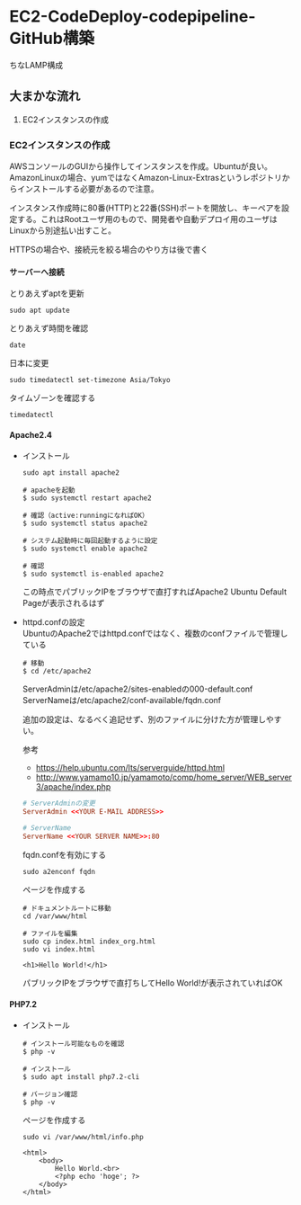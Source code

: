 # EC2-CodeDeploy-codepipeline-GitHub構築
ちなLAMP構成

## 大まかな流れ  
1. EC2インスタンスの作成

### EC2インスタンスの作成
AWSコンソールのGUIから操作してインスタンスを作成。Ubuntuが良い。AmazonLinuxの場合、yumではなくAmazon-Linux-Extrasというレポジトリからインストールする必要があるので注意。

インスタンス作成時に80番(HTTP)と22番(SSH)ポートを開放し、キーペアを設定する。これはRootユーザ用のもので、開発者や自動デプロイ用のユーザはLinuxから別途払い出すこと。

HTTPSの場合や、接続元を絞る場合のやり方は後で書く

#### サーバーへ接続
とりあえずaptを更新
````bash:ターミナル
sudo apt update
````

とりあえず時間を確認
````bash:ターミナル
date
````

日本に変更
````bash:ターミナル
sudo timedatectl set-timezone Asia/Tokyo
````

タイムゾーンを確認する
````bash:ターミナル
timedatectl
````

#### Apache2.4
* インストール
    ````bash:ターミナル
    sudo apt install apache2
    ````

    ````bash:ターミナル
    # apacheを起動
    $ sudo systemctl restart apache2

    # 確認（active:runningになればOK）
    $ sudo systemctl status apache2

    # システム起動時に毎回起動するように設定
    $ sudo systemctl enable apache2

    # 確認
    $ sudo systemctl is-enabled apache2
    ````

    この時点でパブリックIPをブラウザで直打すればApache2 Ubuntu Default Pageが表示されるはず

* httpd.confの設定  
    UbuntuのApache2ではhttpd.confではなく、複数のconfファイルで管理している
    ````bash:ターミナル
    # 移動
    $ cd /etc/apache2
    ````
    ServerAdminは/etc/apache2/sites-enabledの000-default.conf  
    ServerNameは/etc/apache2/conf-available/fqdn.conf  

    追加の設定は、なるべく追記せず、別のファイルに分けた方が管理しやすい。

    参考
    * https://help.ubuntu.com/lts/serverguide/httpd.html
    * http://www.yamamo10.jp/yamamoto/comp/home_server/WEB_server3/apache/index.php

    ````vi:000-default.conf
    # ServerAdminの変更
    ServerAdmin <<YOUR E-MAIL ADDRESS>>
    ````

    ````vi:fqdn.conf
    # ServerName
    ServerName <<YOUR SERVER NAME>>:80
    ````

    fqdn.confを有効にする
    ````bash:ターミナル
    sudo a2enconf fqdn
    ````

    ページを作成する
    ````bash:ターミナル
    # ドキュメントルートに移動
    cd /var/www/html

    # ファイルを編集
    sudo cp index.html index_org.html
    sudo vi index.html

    <h1>Hello World!</h1>
    ````
    パブリックIPをブラウザで直打ちしてHello World!が表示されていればOK

#### PHP7.2
* インストール
    ````bash:ターミナル
    # インストール可能なものを確認
    $ php -v

    # インストール
    $ sudo apt install php7.2-cli

    # バージョン確認
    $ php -v
    ````
    ページを作成する
    ````bash:ターミナル
    sudo vi /var/www/html/info.php
    ````
    ````vim:/var/www/html/index.php
    <html>
        <body>
            Hello World.<br>
            <?php echo 'hoge'; ?>
        </body>
    </html>
    ````
